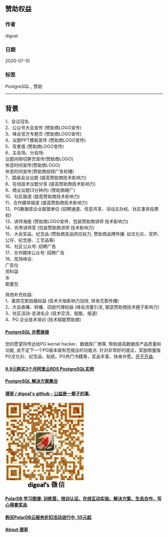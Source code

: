 ## 赞助权益

### 作者
digoal

### 日期
2020-07-10

### 标签
PostgreSQL , 赞助  

----

## 背景
  
1、会议冠名    
2、公众号大会宣传 (赞助商LOGO宣传)  
3、峰会官方专题页 (赞助商LOGO宣传)  
4、议题PPT模板宣传 (赞助商LOGO宣传)  
5、背景墙  (赞助商LOGO宣传)   
6、主会场、分会场:   
议题间隙切屏页宣传(赞助商LOGO)  
休息时间宣传(赞助商LOGO)  
休息时间宣传(赞助商视频广告轮播)  
7、圆桌会议议题  (提高赞助商技术影响力)  
8、在线技术议题分享 (提高赞助商技术影响力)  
9、商业议题(3分钟内) (赞助商硬广)   
10、社区报道 (提高赞助商技术影响力)  
11、合作媒体报道 (提高赞助商技术影响力)  
12、PG数据库企业联盟单位 (招聘通道、信息共享、活动主办权、社区事务投票权)   
13、讲师海报 (赞助商LOGO宣传、包装赞助商讲师 技术影响力)  
14、优秀讲师奖 (包装赞助商讲师 技术影响力)    
15、大会奖品、纪念品 (赞助商奖品供应权力, 赞助商品牌传播. 如文化衫、奖杯、公仔、纪念册、工艺品等)   
16、社区公众号: 招聘广告   
17、合作媒体公众号: 招聘广告   
18、现场峰会:  
广告位  
资料袋  
水  
能量包  
  
其他补充权益:   
1、嘉宾花絮拍摄权益 (技术大咖影响力加持, 转发花絮传播)    
2、大会直播、转播、回放代理权益 (峰会流量引流, 塑造赞助商技术圈子影响力)    
3、社区活动-走进名企 (技术交流、赋能、报道)  
4、PG 企业技术培训 (技术赋能赞助商)  
  
  
  
  
  
  
  
  
  
  
  
  
  
  
  
  
  
  
  
  
  
  
  
  
  
  
  
  
  
  
  
  
  
  
  
  
  
  
  
  
  
  
  
  
  
  
  
  
  
  
  
  
  
  
  
#### [PostgreSQL 许愿链接](https://github.com/digoal/blog/issues/76 "269ac3d1c492e938c0191101c7238216")
您的愿望将传达给PG kernel hacker、数据库厂商等, 帮助提高数据库产品质量和功能, 说不定下一个PG版本就有您提出的功能点. 针对非常好的提议，奖励限量版PG文化衫、纪念品、贴纸、PG热门书籍等，奖品丰富，快来许愿。[开不开森](https://github.com/digoal/blog/issues/76 "269ac3d1c492e938c0191101c7238216").  
  
  
#### [9.9元购买3个月阿里云RDS PostgreSQL实例](https://www.aliyun.com/database/postgresqlactivity "57258f76c37864c6e6d23383d05714ea")
  
  
#### [PostgreSQL 解决方案集合](https://yq.aliyun.com/topic/118 "40cff096e9ed7122c512b35d8561d9c8")
  
  
#### [德哥 / digoal's github - 公益是一辈子的事.](https://github.com/digoal/blog/blob/master/README.md "22709685feb7cab07d30f30387f0a9ae")
  
  
![digoal's wechat](../pic/digoal_weixin.jpg "f7ad92eeba24523fd47a6e1a0e691b59")
  
  
#### [PolarDB 学习图谱: 训练营、培训认证、在线互动实验、解决方案、生态合作、写心得拿奖品](https://www.aliyun.com/database/openpolardb/activity "8642f60e04ed0c814bf9cb9677976bd4")
  
  
#### [购买PolarDB云服务折扣活动进行中, 55元起](https://www.aliyun.com/activity/new/polardb-yunparter?userCode=bsb3t4al "e0495c413bedacabb75ff1e880be465a")
  
  
#### [About 德哥](https://github.com/digoal/blog/blob/master/me/readme.md "a37735981e7704886ffd590565582dd0")
  
